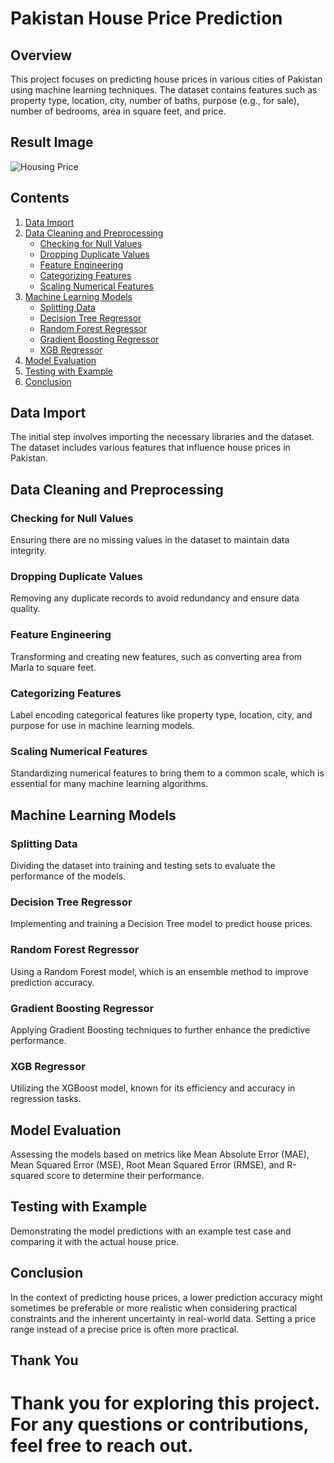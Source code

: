 
# Pakistan House Price Prediction

## Overview
This project focuses on predicting house prices in various cities of Pakistan using machine learning techniques. The dataset contains features such as property type, location, city, number of baths, purpose (e.g., for sale), number of bedrooms, area in square feet, and price.
## Result Image
![Housing Price](housing_price.png)


## Contents
1. [Data Import](#data-import)
2. [Data Cleaning and Preprocessing](#data-cleaning-and-preprocessing)
    - [Checking for Null Values](#checking-for-null-values)
    - [Dropping Duplicate Values](#dropping-duplicate-values)
    - [Feature Engineering](#feature-engineering)
    - [Categorizing Features](#categorizing-features)
    - [Scaling Numerical Features](#scaling-numerical-features)
3. [Machine Learning Models](#machine-learning-models)
    - [Splitting Data](#splitting-data)
    - [Decision Tree Regressor](#decision-tree-regressor)
    - [Random Forest Regressor](#random-forest-regressor)
    - [Gradient Boosting Regressor](#gradient-boosting-regressor)
    - [XGB Regressor](#xgb-regressor)
4. [Model Evaluation](#model-evaluation)
5. [Testing with Example](#testing-with-example)
6. [Conclusion](#conclusion)

## Data Import
The initial step involves importing the necessary libraries and the dataset. The dataset includes various features that influence house prices in Pakistan.

## Data Cleaning and Preprocessing
### Checking for Null Values
Ensuring there are no missing values in the dataset to maintain data integrity.

### Dropping Duplicate Values
Removing any duplicate records to avoid redundancy and ensure data quality.

### Feature Engineering
Transforming and creating new features, such as converting area from Marla to square feet.

### Categorizing Features
Label encoding categorical features like property type, location, city, and purpose for use in machine learning models.

### Scaling Numerical Features
Standardizing numerical features to bring them to a common scale, which is essential for many machine learning algorithms.

## Machine Learning Models
### Splitting Data
Dividing the dataset into training and testing sets to evaluate the performance of the models.

### Decision Tree Regressor
Implementing and training a Decision Tree model to predict house prices.

### Random Forest Regressor
Using a Random Forest model, which is an ensemble method to improve prediction accuracy.

### Gradient Boosting Regressor
Applying Gradient Boosting techniques to further enhance the predictive performance.

### XGB Regressor
Utilizing the XGBoost model, known for its efficiency and accuracy in regression tasks.

## Model Evaluation
Assessing the models based on metrics like Mean Absolute Error (MAE), Mean Squared Error (MSE), Root Mean Squared Error (RMSE), and R-squared score to determine their performance.

## Testing with Example
Demonstrating the model predictions with an example test case and comparing it with the actual house price.

## Conclusion
In the context of predicting house prices, a lower prediction accuracy might sometimes be preferable or more realistic when considering practical constraints and the inherent uncertainty in real-world data. Setting a price range instead of a precise price is often more practical.

## Thank You
Thank you for exploring this project. For any questions or contributions, feel free to reach out.
=======


